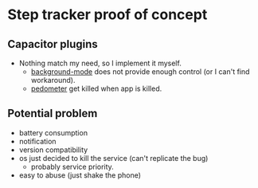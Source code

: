 # Step tracker proof of concept

## Capacitor plugins
- Nothing match my need, so I implement it myself.
  - [background-mode](https://github.com/katzer/cordova-plugin-background-mode) does not provide enough control (or I can't find workaround).
  - [pedometer](https://github.com/leecrossley/cordova-plugin-pedometer) get killed when app is killed.

## Potential problem
- battery consumption
- notification
- version compatibility
- os just decided to kill the service (can't replicate the bug)
  - probably service priority.
- easy to abuse (just shake the phone)
